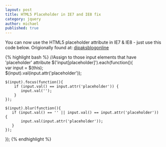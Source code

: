 ```yaml
---
layout: post
title: HTML5 Placeholder in IE7 and IE8 fix
category: jquery
author: michael
published: true
---
```


You can now use the HTML5 placeholder attribute in IE7 & IE8 - just use this code below.  Origionally found at: [dipaksblogonline](http://dipaksblogonline.blogspot.com/2012/02/html5-placeholder-in-ie7-and-ie8-fixed.html)

{% highlight bash %}
//Assign to those input elements that have 'placeholder' attribute
$('input[placeholder]').each(function(){  
    var input = $(this);        
    $(input).val(input.attr('placeholder'));
                
    $(input).focus(function(){
        if (input.val() == input.attr('placeholder')) {
           input.val('');
        }
    });
        
    $(input).blur(function(){
       if (input.val() == '' || input.val() == input.attr('placeholder')) {
           input.val(input.attr('placeholder'));
       }
    });
});
{% endhighlight %}